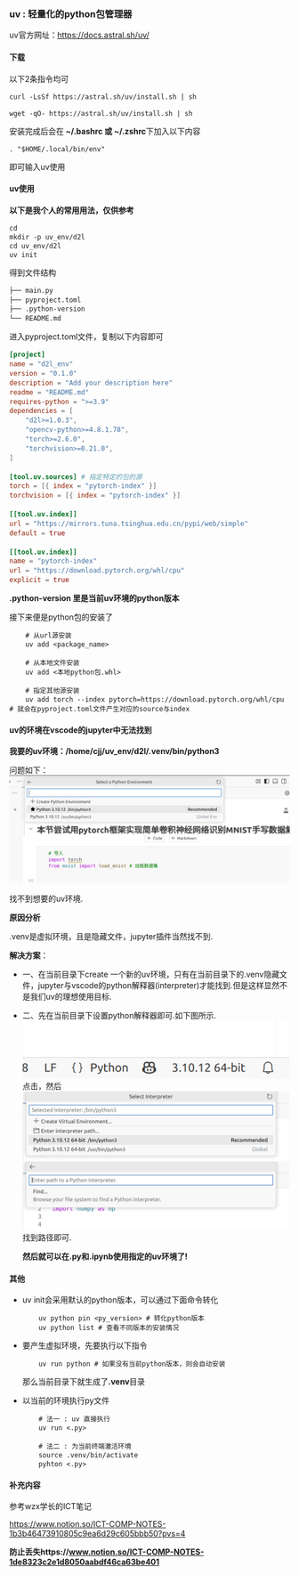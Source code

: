 ### uv : 轻量化的python包管理器

uv官方网址：https://docs.astral.sh/uv/

#### 下载

以下2条指令均可

```shell
curl -LsSf https://astral.sh/uv/install.sh | sh
```

```shell
wget -qO- https://astral.sh/uv/install.sh | sh
```

安装完成后会在<strong> ~/.bashrc 或 ~/.zshrc</strong>下加入以下内容
```shell
. "$HOME/.local/bin/env"
```

即可输入uv使用

#### uv使用

**以下是我个人的常用用法，仅供参考**

```shell
cd
mkdir -p uv_env/d2l
cd uv_env/d2l
uv init
```

得到文件结构

```txt
├── main.py
├── pyproject.toml
├── .python-version
└── README.md

```

进入pyproject.toml文件，复制以下内容即可

```toml
[project]
name = "d2l_env"
version = "0.1.0"
description = "Add your description here"
readme = "README.md"
requires-python = ">=3.9"
dependencies = [
    "d2l>=1.0.3",
    "opencv-python>=4.8.1.78",
    "torch>=2.6.0",
    "torchvision>=0.21.0",
]

[tool.uv.sources] # 指定特定的包的源
torch = [{ index = "pytorch-index" }]
torchvision = [{ index = "pytorch-index" }]

[[tool.uv.index]]
url = "https://mirrors.tuna.tsinghua.edu.cn/pypi/web/simple"
default = true

[[tool.uv.index]]
name = "pytorch-index"
url = "https://download.pytorch.org/whl/cpu"
explicit = true
```

**.python-version 里是当前uv环境的python版本**

接下来便是python包的安装了

```shell
    # 从url源安装
    uv add <package_name>

    # 从本地文件安装
    uv add <本地python包.whl>

    # 指定其他源安装
    uv add torch --index pytorch=https://download.pytorch.org/whl/cpu # 就会在pyproject.toml文件产生对应的source与index
```

#### uv的环境在vscode的jupyter中无法找到

<strong>我要的uv环境：/home/cjj/uv_env/d2l/.venv/bin/python3</strong>

问题如下：
![无法找到](images/a.png)

找不到想要的uv环境.

**原因分析**

.venv是虚拟环境，且是隐藏文件，jupyter插件当然找不到.

**解决方案**：

- 一、在当前目录下create 一个新的uv环境，只有在当前目录下的.venv隐藏文件，jupyter与vscode的python解释器(interpreter)才能找到.但是这样显然不是我们uv的理想使用目标.
- 二、先在当前目录下设置python解释器即可.如下图所示.
  ![](images/b.png)
  点击，然后
  ![](images/c.png)
  ![](images/d.png)
  找到路径即可.

  **然后就可以在.py和.ipynb使用指定的uv环境了!**


#### 其他

- uv init会采用默认的python版本，可以通过下面命令转化
    ```shell
        uv python pin <py_version> # 转化python版本
        uv python list # 查看不同版本的安装情况
    ```

- 要产生虚拟环境，先要执行以下指令
    ```shell
        uv run python # 如果没有当前python版本，则会自动安装
    ```
    那么当前目录下就生成了<strong>.venv</strong>目录

- 以当前的环境执行py文件
    ```shell
        # 法一 : uv 直接执行
        uv run <.py>

        # 法二 : 为当前终端激活环境
        source .venv/bin/activate
        pyhton <.py>
    ```

#### 补充内容

参考wzx学长的ICT笔记

https://www.notion.so/ICT-COMP-NOTES-1b3b46473910805c9ea6d29c605bbb50?pvs=4

**防止丢失https://www.notion.so/ICT-COMP-NOTES-1de8323c2e1d8050aabdf46ca63be401**


